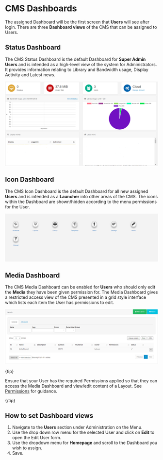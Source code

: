 <!--toc=tour-->

# CMS Dashboards

The assigned Dashboard will be the first screen that **Users** will see after login. There are three **Dashboard views** of the CMS that can be assigned to Users. 

## Status Dashboard

The CMS Status Dashboard is the default Dashboard for **Super Admin Users** and is intended as a high-level view of the system for Administrators. It provides information relating to Library and Bandwidth usage, Display Activity and Latest news.

![CMS Status Dashboard](img/tour_cms_status_dashboard.png)



## Icon Dashboard 

The CMS Icon Dashboard is the default Dashboard for all new assigned **Users** and is intended as a **Launcher** into other areas of the CMS. The icons within the Dashboard are shown/hidden according to the menu permissions for the User.

![CMS Icon Dashboard](img/tour_cms_icon_dashboard.png)



## Media Dashboard

The CMS Media Dashboard can be enabled for **Users** who should only edit the **Media** they have been given permission for. The Media Dashboard gives a restricted access view of the CMS presented in a grid style interface which lists each item the User has permissions to edit. 

![CMS Media Dashboard](img/tour_cms_media_dashboard.png)



{tip}

Ensure that your User has the required Permissions applied so that they can access the Media Dashboard and view/edit content of a Layout. See [Permissions](users_permissions.html) for guidance.

{/tip}

## How to set Dashboard views

1. Navigate to the **Users** section under Administration on the Menu.
2. Use the drop down row menu for the selected User and click on **Edit** to open the Edit User form.
3. Use the dropdown menu for **Homepage** and scroll to the Dashboard you wish to assign.
4. Save.